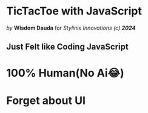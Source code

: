 # TicTacToe with JavaScript
*by* **Wisdom Dauda** for *Stylinix Innovations (c) **2024***


## Just Felt like Coding JavaScript 
# 100% Human(No Ai😂)
# Forget about UI

